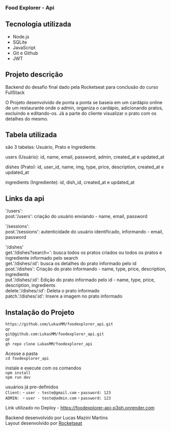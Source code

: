 ### Food Explorer - Api

## Tecnologia utilizada
 - Node.js
 - SQLite
 - JavaScript
 - Git e Github
 - JWT

## Projeto descrição

Backend do desafio final dado pela Rocketseat para conclusão do curso FullStack

O Projeto desenvolvido de ponta a ponta se baseia em um cardápio online de um restaurante onde o admin, organiza o cardápio, adicionando pratos, excluindo e editando-os. Já a parte do cliente visualizar o prato com os detalhes do mesmo.

## Tabela utilizada

são 3 tabelas: Usuário, Prato e Ingrediente.

users (Usuário): id, name, email, password, admin, created_at e updated_at

dishes (Prato): id, user_id, name, img, type, price, description, created_at e updated_at

ingredients (Ingrediente): id, dish_id, created_at e updated_at

## Links da api

'/users': <br />
  post.'/users': criação do usuário enviando - name, email, password

'/sessions': <br />
  post.'/sessions': autenticidade do usuário identificado, informando - email, password

'/dishes' <br />
  get.'/dishes?search=': busca todos os pratos criados ou todos os pratos e ingrediente informado pelo search <br />
  get.'/dishes/:id': busca os detalhes do prato informado pelo id <br />
  post.'/dishes': Criação do prato informando - name, type, price, description, ingredients <br />
  put.'/dishes/:id': Edição do prato informado pelo id - name, type, price, description, ingredients <br />
  delete.'/dishes/:id': Deleta o prato informado <br />
  patch.'/dishes/:id': Insere a imagem no prato informado

## Instalação do Projeto

`https://github.com/LukasMM/foodexplorer_api.git` <br />
or <br />
`git@github.com:LukasMM/foodexplorer_api.git` <br />
or <br />
`gh repo clone LukasMM/foodexplorer_api`

Acesse a pasta <br />
`cd foodexplorer_api`

instale e execute com os comandos <br />
`npm install` <br />
`npm run dev` <br />

usuários já pre-definidos <br />
`Client:` - `user - teste@gmail.com` - `password: 123` <br />
`ADMIN: ` - `user - teste@admin.com` - `password: 123`

Link utilizado no Deploy - https://foodexplorer-api-p3ph.onrender.com

Backend desenvolvido por Lucas Mazini Martins <br />
Layout desenvolvido por [Rocketseat](https://www.rocketseat.com.br/)